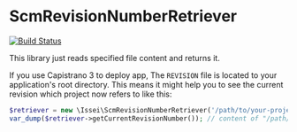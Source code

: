 ScmRevisionNumberRetriever
==========================

[![Build Status](https://travis-ci.org/issei-m/ScmRevisionNumberRetriever.svg?branch=master)](https://travis-ci.org/issei-m/ScmRevisionNumberRetriever)

This library just reads specified file content and returns it.

If you use Capistrano 3 to deploy app, The `REVISION` file is located to your application's root directory.
This means it might help you to see the current revision which project now refers to like this:

```php
$retriever = new \Issei\ScmRevisionNumberRetriever('/path/to/your-project/REVISION');
var_dump($retriever->getCurrentRevisionNumber()); // content of "/path/to/your-project/REVISION"
```

